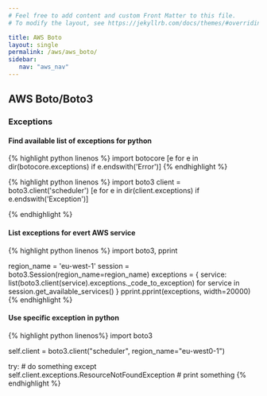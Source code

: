 ```yaml
---
# Feel free to add content and custom Front Matter to this file.
# To modify the layout, see https://jekyllrb.com/docs/themes/#overriding-theme-defaults

title: AWS Boto
layout: single
permalink: /aws/aws_boto/
sidebar:
   nav: "aws_nav"
---
```

## AWS Boto/Boto3
### Exceptions 

#### Find available list of exceptions for python
{% highlight python linenos %}
import botocore
[e for e in dir(botocore.exceptions) if e.endswith('Error')]
{% endhighlight %}

{% highlight python linenos %}
import boto3
client = boto3.client('scheduler')
[e for e in dir(client.exceptions) if e.endswith('Exception')]

{% endhighlight %}


#### List exceptions for evert AWS service
{% highlight python linenos %}
import boto3, pprint

region_name = 'eu-west-1'
session = boto3.Session(region_name=region_name)
exceptions = {
  service: list(boto3.client(service).exceptions._code_to_exception)
  for service in session.get_available_services() 
}
pprint.pprint(exceptions, width=20000)
{% endhighlight %}

#### Use specific exception in python
{% highlight python linenos%}
import boto3

self.client = boto3.client("scheduler", region_name="eu-west0-1")

try:
    # do something
except self.client.exceptions.ResourceNotFoundException
    # print something
{% endhighlight %}
